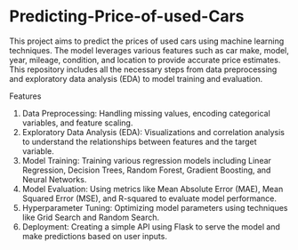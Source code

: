 # Predicting-Price-of-used-Cars

This project aims to predict the prices of used cars using machine learning techniques. The model leverages various features such as car make, model, year, mileage, condition, and location to provide accurate price estimates. This repository includes all the necessary steps from data preprocessing and exploratory data analysis (EDA) to model training and evaluation.

Features
  1. Data Preprocessing: Handling missing values, encoding categorical variables, and feature scaling.
  2. Exploratory Data Analysis (EDA): Visualizations and correlation analysis to understand the relationships between features and the target variable.
  3. Model Training: Training various regression models including Linear Regression, Decision Trees, Random Forest, Gradient Boosting, and Neural Networks.
  4. Model Evaluation: Using metrics like Mean Absolute Error (MAE), Mean Squared Error (MSE), and R-squared to evaluate model performance.
  5. Hyperparameter Tuning: Optimizing model parameters using techniques like Grid Search and Random Search.
  6. Deployment: Creating a simple API using Flask to serve the model and make predictions based on user inputs.
